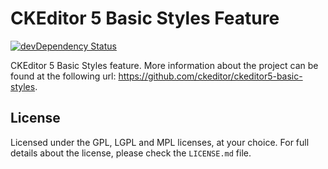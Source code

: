CKEditor 5 Basic Styles Feature
========================================

[![devDependency Status](https://david-dm.org/ckeditor/ckeditor5-basic-styles/dev-status.svg)](https://david-dm.org/ckeditor/ckeditor5-basic-styles#info=devDependencies)

CKEditor 5 Basic Styles feature. More information about the project can be found at the following url: <https://github.com/ckeditor/ckeditor5-basic-styles>.

## License

Licensed under the GPL, LGPL and MPL licenses, at your choice. For full details about the license, please check the `LICENSE.md` file.
